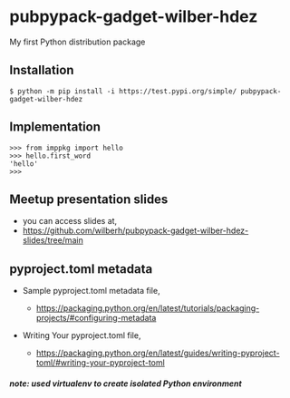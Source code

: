 # pubpypack-gadget-wilber-hdez
My first Python distribution package

## Installation
```shell
$ python -m pip install -i https://test.pypi.org/simple/ pubpypack-gadget-wilber-hdez
```

## Implementation
```shell
>>> from imppkg import hello
>>> hello.first_word
'hello'
>>>
```

## Meetup presentation slides
- you can access slides at,
- https://github.com/wilberh/pubpypack-gadget-wilber-hdez-slides/tree/main

## pyproject.toml metadata
- Sample pyproject.toml metadata file,
    - https://packaging.python.org/en/latest/tutorials/packaging-projects/#configuring-metadata

- Writing Your pyproject.toml file, 
    - https://packaging.python.org/en/latest/guides/writing-pyproject-toml/#writing-your-pyproject-toml

##### note: used virtualenv to create isolated Python environment
